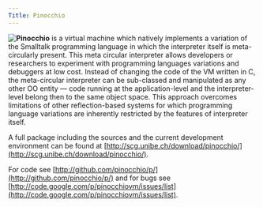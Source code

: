 ```yaml
---
Title: Pinocchio
---
```


<span style="float: left"><img src="http://bender.unibe.ch/~tverwaes/plogo.png"/>

**Pinocchio** is a virtual machine which natively implements a variation of the Smalltalk programming language in which the interpreter itself is meta-circularly present. This meta circular interpreter allows developers or researchers to experiment with programming languages variations and debuggers at low cost. Instead of changing the code of the VM written in C, the meta-circular interpreter can be sub-classed and manipulated as any other OO entity &mdash; code running at the application-level and the interpreter-level belong then to the same object space. This approach overcomes limitations of other reflection-based systems for which programming language variations are inherently restricted by the features of interpreter itself.

A full package including the sources and the current development environment can be found at [http://scg.unibe.ch/download/pinocchio/](http://scg.unibe.ch/download/pinocchio/).

For code see [http://github.com/pinocchio/p/](http://github.com/pinocchio/p/) and for bugs see [http://code.google.com/p/pinocchiovm/issues/list](http://code.google.com/p/pinocchiovm/issues/list).
